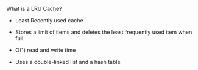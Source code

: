 What is a LRU Cache?
* Least Recently used cache
* Stores a limit of items and deletes the least frequently used item when full.
* O(1) read and write time

* Uses a double-linked list and a hash table
